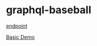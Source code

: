 # graphql-baseball

[endpoint](https://graphql-baseball.herokuapp.com/)

[Basic Demo](https://yf-draft-assistant.vercel.app/)
